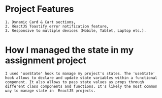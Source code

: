 # Project Features

    1. Dynamic Card & Cart sections,
    2. ReactJS Toastify error notification feature,
    3. Responsive to multiple devices (Mobile, Tablet, Laptop etc.).

# How I managed the state in my assignment project

    I used 'useState' hook to manage my project's states. The 'useState' hook allows to declare and update state variables within a functional component. It also allows to pass state values as props through different class components and functions. It's likely the most common way to manage state in  ReactJS projects.